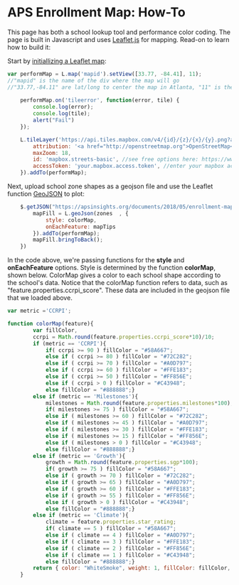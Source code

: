 # APS Enrollment Map: How-To

This page has both a school lookup tool and performance color coding. The page is built in Javascript and uses [Leaflet.js](https://leafletjs.com/) for mapping. Read-on to learn how to build it:

Start by [initiallizing a Leaflet map](https://leafletjs.com/examples/quick-start/):

```javascript
var performMap = L.map('mapid').setView([33.77, -84.41], 11);
//"mapid" is the name of the div where the map will go
//"33.77,-84.11" are lat/long to center the map in Atlanta, "11" is the zoom level
	
	performMap.on('tileerror', function(error, tile) {
		console.log(error);
		console.log(tile);
		alert("Fail")
	});

	L.tileLayer('https://api.tiles.mapbox.com/v4/{id}/{z}/{x}/{y}.png?access_token={accessToken}', {
		attribution: '<a href="http://openstreetmap.org">OpenStreetMap</a> | <a href="http://mapbox.com">Mapbox</a>',
		maxZoom: 18,
		id: 'mapbox.streets-basic', //see free options here: https://www.mapbox.com/api-documentation/#maps
		accessToken: 'your.mapbox.access.token', //enter your mapbox access token here
	}).addTo(performMap);
```

Next, upload school zone shapes as a geojson file and use the Leaflet function [GeoJSON](https://leafletjs.com/reference-1.3.2.html#geojson) to plot:

```javascript
	$.getJSON("https://apsinsights.org/documents/2018/05/enrollment-map-elementary-zones.txt",function(zones){
		mapFill = L.geoJson(zones  , {
			style: colorMap,
			onEachFeature: mapTips
		}).addTo(performMap); 
		mapFill.bringToBack();
	})
```
In the code above, we're passing functions for the **style** and **onEachFeature** options. Style is determined by the function **colorMap**, shown below. ColorMap gives a color to each school shape according to the school's data. Notice that the colorMap function refers to data, such as "feature.properties.ccrpi_score". These data are included in the geojson file that we loaded above.

```javascript
var metric ='CCRPI';

function colorMap(feature){
		var fillColor,
		ccrpi = Math.round(feature.properties.ccrpi_score*10)/10;
		if (metric == 'CCRPI'){
			if( ccrpi >= 90 ) fillColor = "#58A667";
			else if ( ccrpi >= 80 ) fillColor = "#72C282";
			else if ( ccrpi >= 70 ) fillColor = "#A0D797";
			else if ( ccrpi >= 60 ) fillColor = "#FFE183";
			else if ( ccrpi >= 50 ) fillColor = "#FF856E";
			else if ( ccrpi > 0 ) fillColor = "#C43948";
			else fillColor = "#888888";}
		else if (metric == 'Milestones'){
			milestones = Math.round(feature.properties.milestones*100);
			if( milestones >= 75 ) fillColor = "#58A667";
			else if ( milestones >= 60 ) fillColor = "#72C282";
			else if ( milestones >= 45 ) fillColor = "#A0D797";
			else if ( milestones >= 30 ) fillColor = "#FFE183";
			else if ( milestones >= 15 ) fillColor = "#FF856E";
			else if ( milestones > 0 ) fillColor = "#C43948";
			else fillColor = "#888888";}
		else if (metric == 'Growth'){
			growth = Math.round(feature.properties.sgp*100);
			if( growth >= 75 ) fillColor = "#58A667";
			else if ( growth >= 70 ) fillColor = "#72C282";
			else if ( growth >= 65 ) fillColor = "#A0D797";
			else if ( growth >= 60 ) fillColor = "#FFE183";
			else if ( growth >= 55 ) fillColor = "#FF856E";
			else if ( growth > 0 ) fillColor = "#C43948";
			else fillColor = "#888888";}
		else if (metric == 'Climate'){
			climate = feature.properties.star_rating;
			if( climate == 5 ) fillColor = "#58A667";
			else if ( climate == 4 ) fillColor = "#A0D797";
			else if ( climate == 3 ) fillColor = "#FFE183";
			else if ( climate == 2 ) fillColor = "#FF856E";
			else if ( climate == 1 ) fillColor = "#C43948";
			else fillColor = "#888888";}
		return { color: "WhiteSmoke", weight: 1, fillColor: fillColor, fillOpacity: .8 }; 
	}
```
